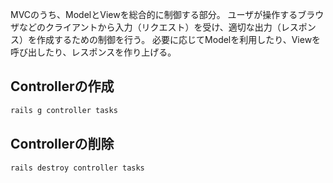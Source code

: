 MVCのうち、ModelとViewを総合的に制御する部分。
ユーザが操作するブラウザなどのクライアントから入力（リクエスト）を受け、適切な出力（レスポンス）を作成するための制御を行う。
必要に応じてModelを利用したり、Viewを呼び出したり、レスポンスを作り上げる。
## Controllerの作成
```bash
rails g controller tasks
```
## Controllerの削除
```bash
rails destroy controller tasks
```
